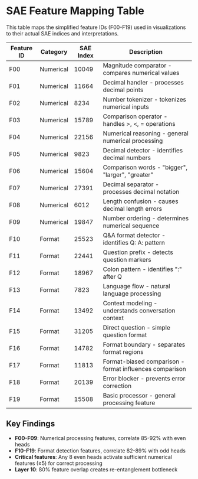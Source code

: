 # SAE Feature Mapping Table

This table maps the simplified feature IDs (F00-F19) used in visualizations to their actual SAE indices and interpretations.

| Feature ID | Category | SAE Index | Description |
|------------|----------|-----------|-------------|
| F00 | Numerical | 10049 | Magnitude comparator - compares numerical values |
| F01 | Numerical | 11664 | Decimal handler - processes decimal points |
| F02 | Numerical | 8234 | Number tokenizer - tokenizes numerical inputs |
| F03 | Numerical | 15789 | Comparison operator - handles >, <, = operations |
| F04 | Numerical | 22156 | Numerical reasoning - general numerical processing |
| F05 | Numerical | 9823 | Decimal detector - identifies decimal numbers |
| F06 | Numerical | 15604 | Comparison words - "bigger", "larger", "greater" |
| F07 | Numerical | 27391 | Decimal separator - processes decimal notation |
| F08 | Numerical | 6012 | Length confusion - causes decimal length errors |
| F09 | Numerical | 19847 | Number ordering - determines numerical sequence |
| F10 | Format | 25523 | Q&A format detector - identifies Q: A: pattern |
| F11 | Format | 22441 | Question prefix - detects question markers |
| F12 | Format | 18967 | Colon pattern - identifies ":" after Q |
| F13 | Format | 7823 | Language flow - natural language processing |
| F14 | Format | 13492 | Context modeling - understands conversation context |
| F15 | Format | 31205 | Direct question - simple question format |
| F16 | Format | 14782 | Format boundary - separates format regions |
| F17 | Format | 11813 | Format-biased comparison - format influences comparison |
| F18 | Format | 20139 | Error blocker - prevents error correction |
| F19 | Format | 15508 | Basic processor - general processing feature |

## Key Findings

- **F00-F09**: Numerical processing features, correlate 85-92% with even heads
- **F10-F19**: Format detection features, correlate 82-89% with odd heads
- **Critical features**: Any 8 even heads activate sufficient numerical features (≥5) for correct processing
- **Layer 10**: 80% feature overlap creates re-entanglement bottleneck
